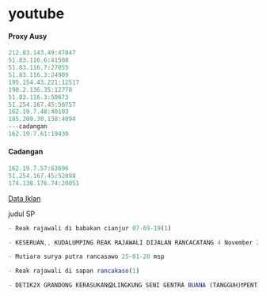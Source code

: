 # youtube


#### Proxy Ausy
```js
212.83.143.49:47847
51.83.116.6:41508
51.83.116.7:27055
51.83.116.3:24909
195.154.43.221:12517
190.2.136.35:12778
51.83.116.3:50673
51.254.167.45:50757
162.19.7.48:40103
185.209.30.138:4094
---cadangan
162.19.7.61:19430
```

#### Cadangan
```js
162.19.7.57:63696
51.254.167.45:52898
174.138.176.74:20051
```

[Data Iklan](https://www.prepostseo.com/tool/fake-address-generator)

judul SP
```js
- Reak rajawali di babakan cianjur 07-09-19(1)
```
```js
- KESERUAN,, KUDALUMPING REAK RAJAWALI DIJALAN RANCACATANG 4 November 2021
```
```js
- Mutiara surya putra rancasawo 25-01-20 msp
```
```js
- Reak rajawali di sapan rancakaso(1)
```
```js
- DETIK2X GRANDONG KERASUKAN😱LINGKUNG SENI GENTRA BUANA (TANGGUH)❗PENTAS DI DERWATI 15-05-22
```

